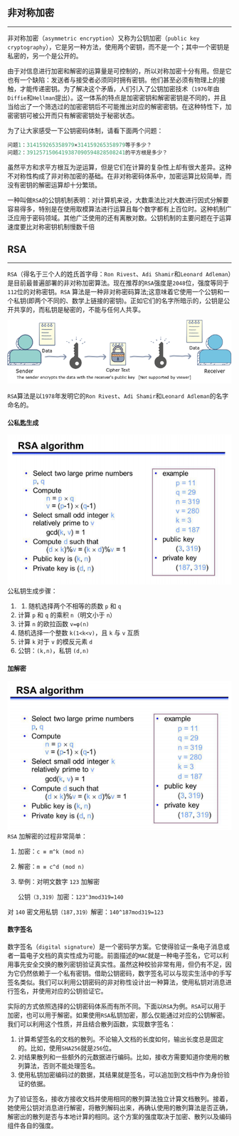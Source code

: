 ## 非对称加密

------

非对称加密（`asymmetric encryption`）又称为公钥加密（`public key cryptography`），它是另一种方法，使用两个密钥，而不是一个；其中一个密钥是私密的，另一个是公开的。

由于对信息进行加密和解密的运算量是可控制的，所以对称加密十分有用。但是它也有一个缺陷：发送者与接受者必须同时拥有密钥。他们甚至必须有物理上的接触，才能传递密钥。为了解决这个矛盾，人们引入了公钥加密技术（`1976`年由`Diffie`和`Hellman`提出）。这一体系的特点是加密密钥和解密密钥是不同的，并且当给出了一个筛选过的加密密钥后不可能推出对应的解密密钥。在这种特性下，加密密钥可被公开而只有解密密钥处于秘密状态。

为了让大家感受一下公钥密码体制，请看下面两个问题：

```go
问题1：314159265358979×314159265358979等于多少？
问题2：3912571506419387090594828508241的平方根是多少？
```

虽然平方和求平方根互为逆运算，但是它们在计算的复杂性上却有很大差异。这种不对称性构成了非对称加密的基础。在非对称密码体系中，加密运算比较简单，而没有密钥的解密运算却十分繁琐。

一种叫做`RSA`的公钥机制表明：对计算机来说，大数乘法比对大数进行因式分解要容易得多，特别是在使用取模算法进行运算且每个数字都有上百位时。这种机制广泛应用于密码领域。其他广泛使用的还有离散对数。公钥机制的主要问题在于运算速度要比对称密钥机制慢数千倍

## RSA

------

`RSA`（得名于三个人的姓氏首字母：`Ron Rivest`、`Adi Shamir`和`Leonard Adleman`）是目前最普遍部署的非对称加密算法。现在推荐的`RSA`强度是`2048`位，强度等同于`112`位的对称密钥。`RSA` 算法是一种非对称密码算法;这意味着它使用一个公钥和一个私钥(即两个不同的、数学上链接的密钥)。正如它们的名字所暗示的，公钥是公开共享的，而私钥是秘密的，不能与任何人共享。

![5318859621924864](assets/5318859621924864.png)

`RSA`算法是以`1978`年发明它的`Ron Rivest`、`Adi Shamir`和`Leonard Adleman`的名字命名的。

#### 公私匙生成

<img src="assets/image-20201220101955184.png" alt="image-20201220101955184" style="zoom:80%;margin-right: 30px;" />公私钥生成步骤：

1. 1. 随机选择两个不相等的质数 `p` 和 `q`
2. 计算 `p` 和 `q` 的乘积 `n`（明文小于 `n`）
3. 计算 `n` 的欧拉函数 `v=φ(n)`
4. 随机选择一个整数 `k(1<k<v)`，且 `k` 与 `v` 互质
5. 计算 `k` 对于 `v` 的模反元素 `d`
6. 公钥：`(k,n)`，私钥 `(d,n)`







#### 加解密

<img src="assets/image-20201220102942656.png" alt="image-20201220102942656" style="zoom:83%;margin-right: 30px;" />`RSA` 加解密的过程非常简单：

1. 加密：`c ≡ m^k (mod n)`

2. 解密：`m ≡ c^d (mod n)`

3. 举例：对明文数字 `123` 加解密 

   公钥`（3,319）`加密：`123^3mod319=140`

对 `140` 密文用私钥`（187,319）`解密：`140^187mod319=123`









#### 数字签名

数字签名（`digital signature`）是一个密码学方案。它使得验证一条电子消息或者一篇电子文档的真实性成为可能。前面描述的`MAC`就是一种电子签名，它可以利用事先安全交换的散列密钥验证真实性。虽然这种校验非常有用，但仍有不足，因为它仍然依赖于一个私有密钥。借助公钥密码，数字签名可以与现实生活中的手写签名类似。我们可以利用公钥密码的非对称性设计出一种算法，使用私钥对消息进行签名，并使用对应的公钥验证它。

实际的方式依照选择的公钥密码体系而有所不同。下面以`RSA`为例。`RSA`可以用于加密，也可以用于解密。如果使用`RSA`私钥加密，那么仅能通过对应的公钥解密。我们可以利用这个性质，并且结合散列函数，实现数字签名：

1. 计算希望签名的文档的散列。不论输入文档的长度如何，输出长度总是固定的。比如，使用`SHA256`就是`256`位。
2. 对结果散列和一些额外的元数据进行编码。比如，接收方需要知道你使用的散列算法，否则不能处理签名。
3. 使用私钥加密编码过的数据，其结果就是签名，可以追加到文档中作为身份验证的依据。

为了验证签名，接收方接收文档并使用相同的散列算法独立计算文档散列。接着，她使用公钥对消息进行解密，将散列解码出来，再确认使用的散列算法是否正确，解密出的散列是否与本地计算的相同。这个方案的强度取决于加密、散列以及编码组件各自的强度。

